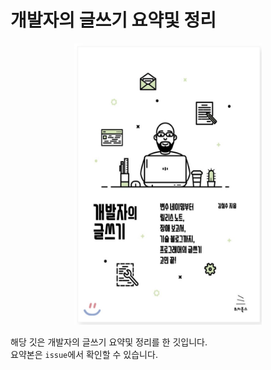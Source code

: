 # 개발자의 글쓰기 요약및 정리
<p align="center">
    <img src="./images/bookcover.png" width="300" height="450">
</p>

해당 깃은 개발자의 글쓰기 요약및 정리를 한 깃입니다. <br /> 
요약본은 `issue`에서 확인할 수 있습니다.
